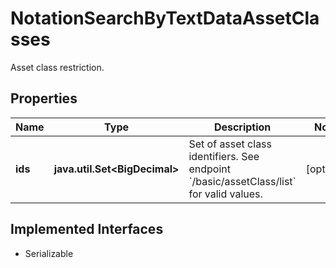 

# NotationSearchByTextDataAssetClasses

Asset class restriction.

## Properties

Name | Type | Description | Notes
------------ | ------------- | ------------- | -------------
**ids** | **java.util.Set&lt;BigDecimal&gt;** | Set of asset class identifiers. See endpoint &#x60;/basic/assetClass/list&#x60; for valid values. |  [optional]


## Implemented Interfaces

* Serializable


